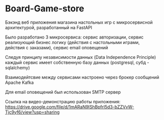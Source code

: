 # Board-Game-store
Бэкэнд веб приложения магазина настольных игр с микросервисной архитектурой, разработанный на FastAPI

Было разработано 3 микросервиса: сервис авторизации, сервис реализующий бизнес логику (действия с настольными играми, действия с заказами), сервис email оповещений

Следуя принципу независимости данных (Data Independence Principle) каждый сервис имеет собственную базу данных (postgresql, субд - sqlalchemy)

Взаимодейтсвие между сервисами настроено через брокер сообщений Apache Kafka

Для email оповещений был использован SMTP сервер


Ссылка на видео-демонстрацию работы приложения:
https://drive.google.com/file/d/1mARaN9IShBpfrI5d3-bZZVvW-Tjc9yf6/view?usp=sharing 
